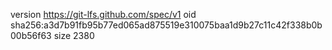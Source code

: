 version https://git-lfs.github.com/spec/v1
oid sha256:a3d7b91fb95b77ed065ad875519e310075baa1d9b27c11c42f338b0b00b56f63
size 2380
